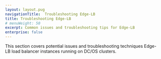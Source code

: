 ```yaml
---
layout: layout.pug
navigationTitle:  Troubleshooting Edge-LB
title: Troubleshooting Edge-LB
# menuWeight: 50
excerpt: Common issues and troubleshooting tips for Edge-LB
enterprise: false
---
```


This section covers potential issues and troubleshooting techniques Edge-LB load balancer instances running on DC/OS clusters.

